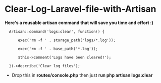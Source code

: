 # Clear-Log-Laravel-file-with-Artisan

**Here's a reusable artisan command that will save you time and effort :)**

```
  Artisan::command('logs:clear', function() {

      exec('rm -f ' . storage_path('logs/*.log'));

      exec('rm -f ' . base_path('*.log'));

      $this->comment('Logs have been cleared!');

  })->describe('Clear log files');
```
- Drop this in **routes/console.php** then just **run php artisan logs:clear**
